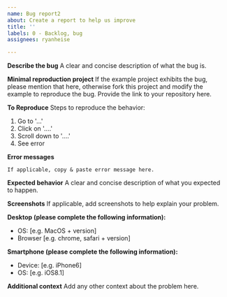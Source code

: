 ```yaml
---
name: Bug report2
about: Create a report to help us improve
title: ''
labels: 0 - Backlog, bug
assignees: ryanheise

---
```


**Describe the bug**
A clear and concise description of what the bug is.

**Minimal reproduction project**
If the example project exhibits the bug, please mention that here, otherwise fork this project and modify the example to reproduce the bug. Provide the link to your repository here.

**To Reproduce**
Steps to reproduce the behavior:
1. Go to '...'
2. Click on '....'
3. Scroll down to '....'
4. See error

**Error messages**

```
If applicable, copy & paste error message here.
```

**Expected behavior**
A clear and concise description of what you expected to happen.

**Screenshots**
If applicable, add screenshots to help explain your problem.

**Desktop (please complete the following information):**
 - OS: [e.g. MacOS + version]
 - Browser [e.g. chrome, safari + version]

**Smartphone (please complete the following information):**
 - Device: [e.g. iPhone6]
 - OS: [e.g. iOS8.1]

**Additional context**
Add any other context about the problem here.
